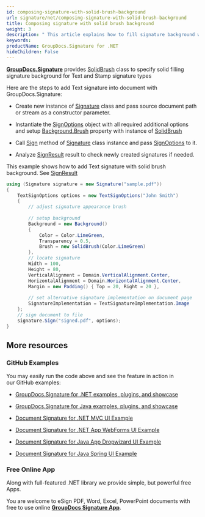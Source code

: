```yaml
---
id: composing-signature-with-solid-brush-background
url: signature/net/composing-signature-with-solid-brush-background
title: Composing signature with solid brush background
weight: 3
description: " This article explains how to fill signature background with solid brush"
keywords: 
productName: GroupDocs.Signature for .NET
hideChildren: False
---
```

[**GroupDocs.Signature**](https://products.groupdocs.com/signature/net) provides [SolidBrush](https://apireference.groupdocs.com/net/signature/groupdocs.signature.domain.extensions/solidbrush) class to specify solid filling signature background for Text and Stamp signature types

Here are the steps to add Text signature into document with GroupDocs.Signature:

*   Create new instance of [Signature](https://apireference.groupdocs.com/net/signature/groupdocs.signature/signature) class and pass source document path or stream as a constructor parameter.
    
*   Instantiate the [SignOptions](https://apireference.groupdocs.com/net/signature/groupdocs.signature.options/signoptions) object with all required additional options and setup [Background.Brush](https://apireference.groupdocs.com/net/signature/groupdocs.signature.domain/background/properties/brush) property with instance of [SolidBrush](https://apireference.groupdocs.com/net/signature/groupdocs.signature.domain.extensions/solidbrush)  
    
*   Call [Sign](https://apireference.groupdocs.com/net/signature/groupdocs.signature/signature/methods/sign) method of [Signature](https://apireference.groupdocs.com/net/signature/groupdocs.signature/signature) class instance and pass [SignOptions](https://apireference.groupdocs.com/net/signature/groupdocs.signature.options/signoptions) to it. 
    
*   Analyze [SignResult](https://apireference.groupdocs.com/net/signature/groupdocs.signature.domain/signresult) result to check newly created signatures if needed.   
      
    

This example shows how to add Text signature with solid brush background. See [SignResult](https://apireference.groupdocs.com/net/signature/groupdocs.signature.domain/signresult)

```csharp
using (Signature signature = new Signature("sample.pdf"))
{
    TextSignOptions options = new TextSignOptions("John Smith")
    {
        // adjust signature appearance brush
        
        // setup background
        Background = new Background()
        {
            Color = Color.LimeGreen,
            Transparency = 0.5,
            Brush = new SolidBrush(Color.LimeGreen)
        },
        // locate signature
        Width = 100,
        Height = 80,
        VerticalAlignment = Domain.VerticalAlignment.Center,
        HorizontalAlignment = Domain.HorizontalAlignment.Center,
        Margin = new Padding() { Top = 20, Right = 20 },
        
        // set alternative signature implementation on document page
        SignatureImplementation = TextSignatureImplementation.Image
    };
    // sign document to file
    signature.Sign("signed.pdf", options);
}
```

## More resources

### GitHub Examples 

You may easily run the code above and see the feature in action in our GitHub examples:

*   [GroupDocs.Signature for .NET examples, plugins, and showcase](https://github.com/groupdocs-signature/GroupDocs.Signature-for-.NET)
    
*   [GroupDocs.Signature for Java examples, plugins, and showcase](https://github.com/groupdocs-signature/GroupDocs.Signature-for-Java)
    
*   [Document Signature for .NET MVC UI Example](https://github.com/groupdocs-signature/GroupDocs.Signature-for-.NET-MVC) 
    
*   [Document Signature for .NET App WebForms UI Example](https://github.com/groupdocs-signature/GroupDocs.Signature-for-.NET-WebForms)
    
*   [Document Signature for Java App Dropwizard UI Example](https://github.com/groupdocs-signature/GroupDocs.Signature-for-Java-Dropwizard)
    
*   [Document Signature for Java Spring UI Example](https://github.com/groupdocs-signature/GroupDocs.Signature-for-Java-Spring)
    

### Free Online App 

Along with full-featured .NET library we provide simple, but powerful free Apps.

You are welcome to eSign PDF, Word, Excel, PowerPoint documents with free to use online **[GroupDocs Signature App](https://products.groupdocs.app/signature)**.
